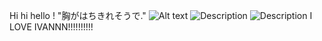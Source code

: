 Hi hi hello ! "胸がはちきれそうで."
![Alt text](https://media.discordapp.net/attachments/1390312570275102733/1390312608594264204/IMG-20250703-WA0014.jpg?ex=6867cd04&is=68667b84&hm=ba5c14135d8da110dfe86eb47ffe5b59c58a8f8ffa55f975bac9545a46525e1a&)
![Description](https://c.tenor.com/QrU-Kos6UMMAAAAC/tenor.gif) ![Description](https://media.tenor.com/NVhvN7vO3HEAAAAi/baby-ivan-baby-ivan-alnst.gif)
I LOVE IVANNN!!!!!!!!!!
